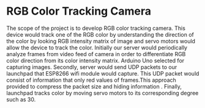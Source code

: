 # RGB Color Tracking Camera
The scope of the project is to develop RGB color tracking camera. This device
would track one of the RGB color by understanding the direction of the color by
looking RGB intensity matrix of image and servo motors would allow the device
to track the color.
Initially our server would periodically analyze frames from video feed of camera
in order to differentiate RGB color direction from its color intensity matrix.
Arduino Uno selected for capturing images. Secondly, server would send
UDP packets to our launchpad that ESP8266 wifi module would capture. This
UDP packet would consist of information that only red values of frames.This approach
provided to compress the packet size and hiding information . Finally,
launchpad tracks color by moving servo motors to its corresponding degree
such as 30.
